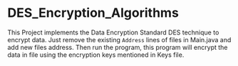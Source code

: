 # DES_Encryption_Algorithms

This Project implements the Data Encryption Standard DES technique to encrypt data. Just remove the existing `Address` lines of files in Main.java and add new files address.
Then run the program, this program will encrypt the data in file using the encryption keys mentioned in Keys file.
